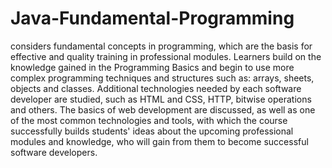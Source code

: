 # Java-Fundamental-Programming
considers fundamental concepts in programming, which are the basis for effective and quality training in professional modules.
Learners build on the knowledge gained in the Programming Basics and begin to use more complex programming techniques and structures such as:
arrays, sheets, objects and classes.
Additional technologies needed by each software developer are studied,
such as HTML and CSS, HTTP, bitwise operations and others.
The basics of web development are discussed, as well as one of the most common technologies and tools,
with which the course successfully builds students' ideas about the upcoming professional modules and knowledge,
who will gain from them to become successful software developers.

